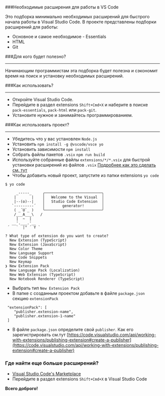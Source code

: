 ###Необходимые расширения для работы в VS Code


Это подборка минимально необходимых расширений для быстрого начала работы в Visual Studio Code. 
В проекте представлены подборки расширений для работы:
* Основное и самое необходимое - Essentials
* HTML
* Git


###Для кого будет полезно?
- - -
Начинающим программистам эта подборка будет полезна и сэкономит время на поиск и установку необходимых расширений.


###Как использовать?
- - -

* Откройте Visual Studio Code.
* Перейдите в раздел extensions `Shift+Cmd+X` и наберите в поиске `pack-essentials`, `pack-html` или `pack-git`. 
* Установите нужное и занимайтесь программированием.

###Как использовать проект?
- - -
* Убедитесь что у вас установлен `Node.js`
* Установить `npm install -g @vscode/vsce yo`
* Установить зависимости `npm install`
* Собрать файлы пакетов `.vsix`  `npm run build`
* Используйте собранные файлы `extensions/*/*.vsix` для быстрой установки расширений из файлов `.vsix` [Подробнее как это сделать см. тут](https://code.visualstudio.com/docs/editor/extension-marketplace#_install-from-a-vsix)
* Чтобы добавить новый проект, запустите из папки extensions `yo code`
```
$ yo code

     _-----_     ╭──────────────────────────╮
    |       |    │   Welcome to the Visual  │
    |--(o)--|    │   Studio Code Extension  │
   `---------´   │        generator!        │
    ( _´U`_ )    ╰──────────────────────────╯
    /___A___\   /
     |  ~  |     
   __'.___.'__   
 ´   `  |° ´ Y ` 

? What type of extension do you want to create? 
  New Extension (TypeScript) 
  New Extension (JavaScript) 
  New Color Theme 
  New Language Support 
  New Code Snippets 
  New Keymap 
❯ New Extension Pack 
  New Language Pack (Localization) 
  New Web Extension (TypeScript) 
  New Notebook Renderer (TypeScript) 
```
* Выбрать тип `New Extension Pack`
* В папке с созданным проектом добавьте в файле `package.json` секцию `extensionPack`
```
 "extensionPack": [ 
 	"publisher.extension-name",
 	"publisher.extension-1-name"
 ]
```
* В файле `package.json` определите свой `publisher`. Как его зарегистрировать см.тут [https://code.visualstudio.com/api/working-with-extensions/publishing-extension#create-a-publisher](https://code.visualstudio.com/api/working-with-extensions/publishing-extension#create-a-publisher)


### Где найти еще больше расширений?

* [Visual Studio Code's Marketplace](https://marketplace.visualstudio.com/)
* Перейдите в раздел extensions `Shift+Cmd+X` в Visual Studio Code

**Всего доброго!**
